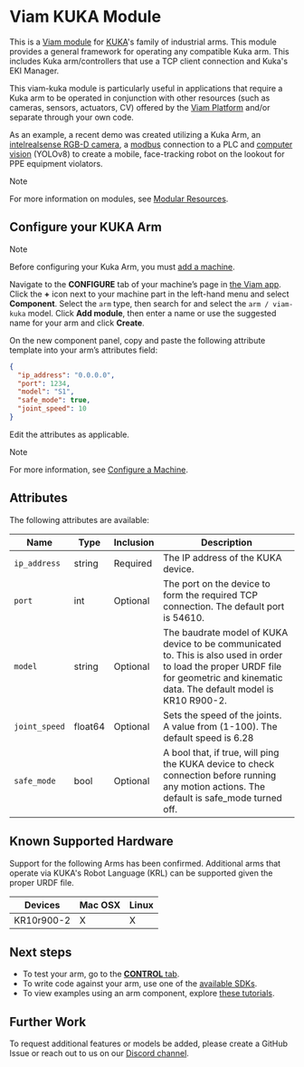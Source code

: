 # Viam KUKA Module

This is a [Viam module](https://docs.viam.com/manage/configuration/#modules) for [KUKA](https://www.kuka.com/en-us)'s family of industrial arms. This module provides a general framework for operating any compatible Kuka arm. This includes Kuka arm/controllers that use a TCP client connection and Kuka's EKI Manager.

This viam-kuka module is particularly useful in applications that require a Kuka arm to be operated in conjunction with other resources (such as cameras, sensors, actuators, CV) offered by the [Viam Platform](https://www.viam.com/) and/or separate through your own code. 

As an example, a recent demo was created utilizing a Kuka Arm, an [intelrealsense RGB-D camera](https://app.viam.com/module/viam/realsense), a [modbus](https://app.viam.com/module/viam-soleng/viam-modbus) connection to a PLC and [computer vision](https://docs.viam.com/ml/vision/) (YOLOv8) to create a mobile, face-tracking robot on the lookout for PPE equipment violators. 

> [!NOTE]
> For more information on modules, see [Modular Resources](https://docs.viam.com/registry/#modular-resources).

## Configure your KUKA Arm

> [!NOTE]
> Before configuring your Kuka Arm, you must [add a machine](https://docs.viam.com/fleet/machines/#add-a-new-machine).

Navigate to the **CONFIGURE** tab of your machine’s page in [the Viam app](https://app.viam.com/). Click the **+** icon next to your machine part in the left-hand menu and select **Component**. Select the `arm` type, then search for and select the `arm / viam-kuka` model. Click **Add module**, then enter a name or use the suggested name for your arm and click **Create**.

On the new component panel, copy and paste the following attribute template into your arm’s attributes field:

```json
{
  "ip_address": "0.0.0.0",
  "port": 1234,
  "model": "S1",
  "safe_mode": true,
  "joint_speed": 10
}
```

Edit the attributes as applicable.

> [!NOTE]
> For more information, see [Configure a Machine](https://docs.viam.com/build/configure/).

## Attributes

The following attributes are available:

| Name | Type | Inclusion | Description |
| ---- | ---- | --------- | ----------- |
| `ip_address` | string | Required | The IP address of the KUKA device.  |
| `port` | int | Optional | The port on the device to form the required TCP connection. The default port is 54610.  |
| `model` | string | Optional | The baudrate model of KUKA device to be communicated to. This is also used in order to load the proper URDF file for geometric and kinematic data. The default model is KR10 R900-2.  |
| `joint_speed` | float64 | Optional | Sets the speed of the joints. A value from (1-100). The default speed is 6.28  |
| `safe_mode` | bool | Optional | A bool that, if true, will ping the KUKA device to check connection before running any motion actions. The default is safe_mode turned off. |

## Known Supported Hardware

Support for the following Arms has been confirmed. Additional arms that operate via KUKA's Robot Language (KRL) can be supported given the proper URDF file.

| Devices             | Mac OSX |  Linux  |
|---------------------|---------|---------|
| KR10r900-2          |    X    |    X    | 

## Next steps

- To test your arm, go to the [**CONTROL** tab](https://docs.viam.com/fleet/machines/#control).
- To write code against your arm, use one of the [available SDKs](https://docs.viam.com/program/).
- To view examples using an arm component, explore [these tutorials](https://docs.viam.com/tutorials/).

## Further Work

To request additional features or models be added, please create a GitHub Issue or reach out to us on our [Discord channel](https://discord.com/channels/1083489952408539288). 
